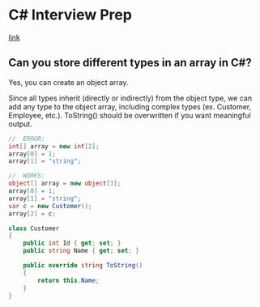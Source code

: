 # C# Interview Prep

[link](https://www.youtube.com/watch?v=-1NUQNSVVmk&list=PL6n9fhu94yhWlAv3hnHzOaMSeggILsZFs)

## Can you store different types in an array in C#?

Yes, you can create an object array.

Since all types inherit (directly or indirectly) from the object type, we can add any type to the object array, including complex types (ex. Customer, Employee, etc.). ToString() should be overwritten if you want meaningful output.

```c#
//  ERROR:
int[] array = new int[2];
array[0] = 1;
array[1] = "string";

//  WORKS:
object[] array = new object[3];
array[0] = 1;
array[1] = "string";
var c = new Customer();
array[2] = c;
```

```c#
class Customer
{
    public int Id { get; set; }
    public string Name { get; set; }

    public override string ToString()
    {
        return this.Name;
    }
}
```